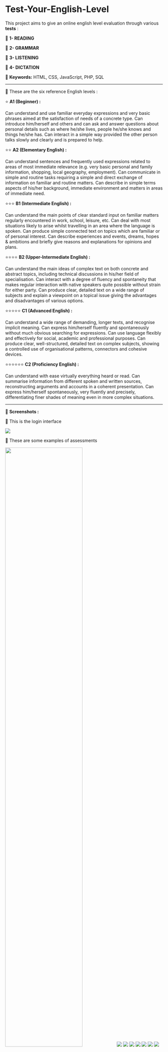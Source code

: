 # Test-Your-English-Level

This project aims to give an online english level evaluation through various **tests** : 

📘 **1- READING**

📕 **2- GRAMMAR**

📗 **3- LISTENING**

📒 **4- DICTATION**

📍 **Keywords:** HTML, CSS, JavaScript, PHP, SQL
<hr>

📍 These are the six reference English levels :

⭐ **A1 (Beginner) :**

Can understand and use familiar everyday expressions and very basic phrases aimed at the satisfaction of needs of a concrete type. Can introduce him/herself and others and can ask and answer questions about personal details such as where he/she lives, people he/she knows and things he/she has. Can interact in a simple way provided the other person talks slowly and clearly and is prepared to help.

⭐⭐ **A2 (Elementary English) :**

Can understand sentences and frequently used expressions related to areas of most immediate relevance (e.g. very basic personal and family information, shopping, local geography, employment). Can communicate in simple and routine tasks requiring a simple and direct exchange of information on familiar and routine matters. Can describe in simple terms aspects of his/her background, immediate environment and matters in areas of immediate need.

⭐⭐⭐ **B1 (Intermediate English) :**

Can understand the main points of clear standard input on familiar matters regularly encountered in work, school, leisure, etc. Can deal with most situations likely to arise whilst travelling in an area where the language is spoken. Can produce simple connected text on topics which are familiar or of personal interest. Can describe experiences and events, dreams, hopes & ambitions and briefly give reasons and explanations for opinions and plans.

⭐⭐⭐⭐ **B2 (Upper-Intermediate English) :**

Can understand the main ideas of complex text on both concrete and abstract topics, including technical discussions in his/her field of specialisation. Can interact with a degree of fluency and spontaneity that makes regular interaction with native speakers quite possible without strain for either party. Can produce clear, detailed text on a wide range of subjects and explain a viewpoint on a topical issue giving the advantages and disadvantages of various options.

⭐⭐⭐⭐⭐ **C1 (Advanced English) :**

Can understand a wide range of demanding, longer texts, and recognise implicit meaning. Can express him/herself fluently and spontaneously without much obvious searching for expressions. Can use language flexibly and effectively for social, academic and professional purposes. Can produce clear, well-structured, detailed text on complex subjects, showing a controlled use of organisational patterns, connectors and cohesive devices.

⭐⭐⭐⭐⭐⭐ **C2 (Proficiency English) :**

Can understand with ease virtually everything heard or read. Can summarise information from different spoken and written sources, reconstructing arguments and accounts in a coherent presentation. Can express him/herself spontaneously, very fluently and precisely, differentiating finer shades of meaning even in more complex situations.

<hr>

📍 **Screenshots :**

📝 This is the login interface

<img src="Demo.gif">

📝 These are some examples of assessments

<img src="https://github.com/ghassenetanabene6/Test-Your-English-Level/blob/master/Demo/0.PNG" width="70%">

<img src="https://github.com/ghassenetanabene6/Test-Your-English-Level/blob/master/Demo/1.PNG">
<img src="https://github.com/ghassenetanabene6/Test-Your-English-Level/blob/master/Demo/2.PNG">
<img src="https://github.com/ghassenetanabene6/Test-Your-English-Level/blob/master/Demo/3.PNG">
<img src="https://github.com/ghassenetanabene6/Test-Your-English-Level/blob/master/Demo/4.PNG">
<img src="https://github.com/ghassenetanabene6/Test-Your-English-Level/blob/master/Demo/5.PNG">
<img src="https://github.com/ghassenetanabene6/Test-Your-English-Level/blob/master/Demo/6.PNG">
<img src="https://github.com/ghassenetanabene6/Test-Your-English-Level/blob/master/Demo/7.PNG">
<img src="https://github.com/ghassenetanabene6/Test-Your-English-Level/blob/master/Demo/8.PNG">
<img src="https://github.com/ghassenetanabene6/Test-Your-English-Level/blob/master/Demo/9.PNG">
<img src="https://github.com/ghassenetanabene6/Test-Your-English-Level/blob/master/Demo/10.PNG">
